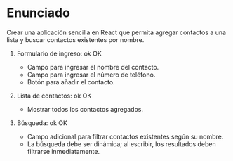 # Enunciado

Crear una aplicación sencilla en React que permita agregar 
contactos a una lista y buscar contactos existentes por nombre.


1. Formulario de ingreso: ok OK
   - Campo para ingresar el nombre del contacto.
   - Campo para ingresar el número de teléfono.
   - Botón para añadir el contacto.

2. Lista de contactos: ok OK
   - Mostrar todos los contactos agregados.

3. Búsqueda: ok OK
   - Campo adicional para filtrar contactos existentes según su nombre.
   - La búsqueda debe ser dinámica; al escribir, los 
   resultados deben filtrarse inmediatamente.
